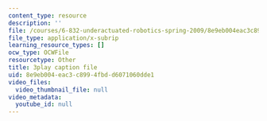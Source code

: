 ```yaml
---
content_type: resource
description: ''
file: /courses/6-832-underactuated-robotics-spring-2009/8e9eb004eac3c8994fbdd6071060dde1_EqAYRo4wXxY.srt
file_type: application/x-subrip
learning_resource_types: []
ocw_type: OCWFile
resourcetype: Other
title: 3play caption file
uid: 8e9eb004-eac3-c899-4fbd-d6071060dde1
video_files:
  video_thumbnail_file: null
video_metadata:
  youtube_id: null
---
```

